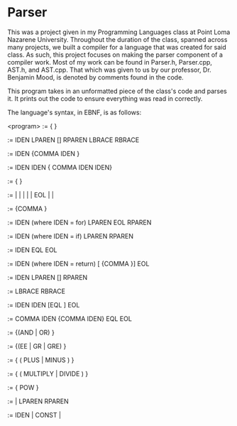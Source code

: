 # Parser
This was a project given in my Programming Languages class at Point Loma Nazarene University.  Throughout the duration of the class, spanned across many projects, we built a compiler for a language that was created for said class.  As such, this project focuses on making the parser component of a compiler work.  Most of my work can be found in Parser.h, Parser.cpp, AST.h, and AST.cpp.  That which was given to us by our professor, Dr. Benjamin Mood, is denoted by comments found in the code.

This program takes in an unformatted piece of the class's code and parses it.  It prints out the code to ensure everything was read in correctly.


The language's syntax, in EBNF, is as follows:

\<program\> := <function> { <function> }  

<function> := <typelist> IDEN LPAREN [<param>] RPAREN LBRACE <statements> RBRACE 

<typelist> := IDEN {COMMA IDEN }

<param> := IDEN IDEN { COMMA IDEN IDEN} 

<statements> := { <statement> } 

<statement> := <if> | <for> | <declaration> | <assign> | <blockstatement> | <functioncall> EOL | <return> | <functioncallstatementmultipleretrun>

<args> := <booleanExprA> {COMMA <booleanExprA>}



<for> := IDEN (where IDEN = for) LPAREN <declaration> <booleanEXPRA> EOL <assign> RPAREN <statement>

<if> := IDEN (where IDEN = if) LPAREN <booleanEXPRA> RPAREN <statement>

<assign> := IDEN EQL <booleanExprA> EOL

<return> := IDEN (where IDEN = return) [<booleanExprA> {COMMA <booleanExprA>}] EOL

<functioncall> := IDEN LPAREN [<args>] RPAREN

<blockstatement> := LBRACE <statements> RBRACE

<declaration> := IDEN IDEN [EQL <booleanExprA>] EOL

<functioncallstatementmultipleretrun> := COMMA IDEN {COMMA IDEN} EQL  <functioncall> EOL



<booleanExprA> := <booleanExprB> {(AND | OR) <booleanExprB>}

<booleanExprB> := <term> {(EE | GR | GRE) <term>}

<term> := <expr> { ( PLUS | MINUS ) <expr>} 

<expr> := <pow> { ( MULTIPLY  | DIVIDE ) <pow>}  

<pow> := <factor> { POW  <factor>}  

<factor> := <element> | LPAREN  <booleanExprA> RPAREN

<element> := IDEN | CONST | <functioncall>

